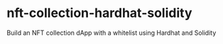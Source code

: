 # nft-collection-hardhat-solidity
Build an NFT collection dApp with a whitelist using Hardhat and Solidity
